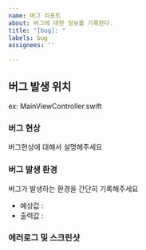 ```yaml
---
name: 버그 리포트
about: 버그에 대한 정보를 기록한다.
title: "[bug]: "
labels: bug
assignees: ''

---
```


## 버그 발생 위치
ex: MainViewController.swift

### 버그 현상
버그현상에 대해서 설명해주세요

### 버그 발생 환경
버그가 발생하는 환경을 간단히 기록해주세요
- 예상값 :
- 출력값 :

### 에러로그 및 스크린샷
